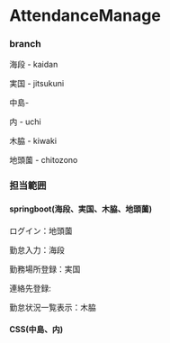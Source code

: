 # AttendanceManage
### branch

海段 - kaidan

実国 - jitsukuni

中島-

内 - uchi

木脇 - kiwaki

地頭薗 - chitozono

### 担当範囲

#### springboot(海段、実国、木脇、地頭薗)

ログイン：地頭薗

勤怠入力：海段

勤務場所登録：実国

連絡先登録:

勤怠状況一覧表示：木脇

#### CSS(中島、内)

